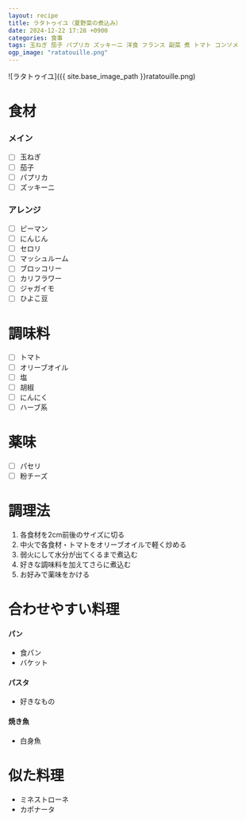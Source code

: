 ```yaml
---
layout: recipe
title: ラタトゥイユ（夏野菜の煮込み）
date: 2024-12-22 17:28 +0900
categories: 食事
tags: 玉ねぎ 茄子 パプリカ ズッキーニ 洋食 フランス 副菜 煮 トマト コンソメ
ogp_image: "ratatouille.png"
---
```

![ラタトゥイユ]({{ site.base_image_path }}ratatouille.png)

# 食材
### メイン
- [ ] 玉ねぎ
- [ ] 茄子
- [ ] パプリカ
- [ ] ズッキーニ

### アレンジ
- [ ] ピーマン
- [ ] にんじん
- [ ] セロリ
- [ ] マッシュルーム
- [ ] ブロッコリー
- [ ] カリフラワー
- [ ] ジャガイモ
- [ ] ひよこ豆

# 調味料
- [ ] トマト
- [ ] オリーブオイル
- [ ] 塩
- [ ] 胡椒
- [ ] にんにく
- [ ] ハーブ系

# 薬味
- [ ] パセリ
- [ ] 粉チーズ

# 調理法
1. 各食材を2cm前後のサイズに切る
2. 中火で各食材・トマトをオリーブオイルで軽く炒める
3. 弱火にして水分が出てくるまで煮込む
4. 好きな調味料を加えてさらに煮込む
5. お好みで薬味をかける

# 合わせやすい料理
#### パン
- 食パン
- バケット

#### パスタ
- 好きなもの

#### 焼き魚
- 白身魚

# 似た料理
- ミネストローネ
- カポナータ

